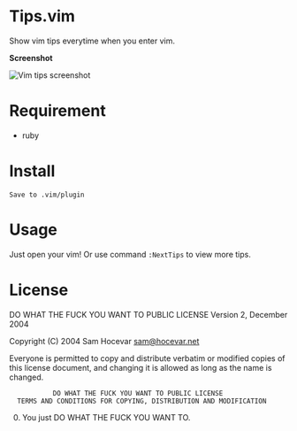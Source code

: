 # Tips.vim

Show vim tips everytime when you enter vim.

**Screenshot**

![Vim tips screenshot](https://raw.github.com/yesmeck/tips.vim/master/screenshot.png)

# Requirement

* ruby

# Install

    Save to .vim/plugin

# Usage

Just open your vim! Or use command ``:NextTips`` to view more tips.

# License

DO WHAT THE FUCK YOU WANT TO PUBLIC LICENSE
                   Version 2, December 2004

Copyright (C) 2004 Sam Hocevar <sam@hocevar.net>

Everyone is permitted to copy and distribute verbatim or modified
copies of this license document, and changing it is allowed as long
as the name is changed.
```
           DO WHAT THE FUCK YOU WANT TO PUBLIC LICENSE
  TERMS AND CONDITIONS FOR COPYING, DISTRIBUTION AND MODIFICATION
```
 0. You just DO WHAT THE FUCK YOU WANT TO.